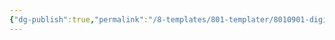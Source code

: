 ```yaml
---
{"dg-publish":true,"permalink":"/8-templates/801-templater/8010901-digital-garden-publish/","dgHomeLink":true,"dgPassFrontmatter":false}
---
```


